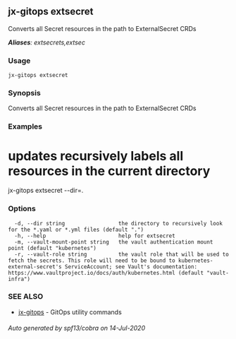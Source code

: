 ## jx-gitops extsecret

Converts all Secret resources in the path to ExternalSecret CRDs

***Aliases**: extsecrets,extsec*

### Usage

```
jx-gitops extsecret
```

### Synopsis

Converts all Secret resources in the path to ExternalSecret CRDs

### Examples

  # updates recursively labels all resources in the current directory
  jx-gitops extsecret --dir=.

### Options

```
  -d, --dir string                 the directory to recursively look for the *.yaml or *.yml files (default ".")
  -h, --help                       help for extsecret
  -m, --vault-mount-point string   the vault authentication mount point (default "kubernetes")
  -r, --vault-role string          the vault role that will be used to fetch the secrets. This role will need to be bound to kubernetes-external-secret's ServiceAccount; see Vault's documentation: https://www.vaultproject.io/docs/auth/kubernetes.html (default "vault-infra")
```

### SEE ALSO

* [jx-gitops](jx-gitops.md)	 - GitOps utility commands

###### Auto generated by spf13/cobra on 14-Jul-2020
